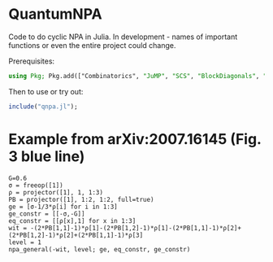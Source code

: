 # QuantumNPA

Code to do cyclic NPA in Julia. In development - names of important functions or
even the entire project could change.

Prerequisites:
```julia
using Pkg; Pkg.add(["Combinatorics", "JuMP", "SCS", "BlockDiagonals", "Mosek", "MosekTools"])
```

Then to use or try out:
```julia
include("qnpa.jl");
```

# Example from arXiv:2007.16145 (Fig. 3 blue line)

```
G=0.6
σ = freeop([1])
ρ = projector([1], 1, 1:3)
PB = projector([1], 1:2, 1:2, full=true)
ge = [σ-1/3*ρ[i] for i in 1:3]
ge_constr = [[-σ,-G]]
eq_constr = [[ρ[x],1] for x in 1:3]
wit = -(2*PB[1,1]-1)*ρ[1]-(2*PB[1,2]-1)*ρ[1]-(2*PB[1,1]-1)*ρ[2]+(2*PB[1,2]-1)*ρ[2]+(2*PB[1,1]-1)*ρ[3]
level = 1
npa_general(-wit, level; ge, eq_constr, ge_constr)
```

